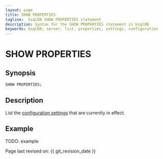 ```yaml
---
layout: page
title: SHOW PROPERTIES
tagline:  ksqlDB SHOW PROPERTIES statement
description: Syntax for the SHOW PROPERTIES statement in ksqlDB
keywords: ksqlDB, server, list, properties, settings, configuration
---
```


SHOW PROPERTIES
===============

Synopsis
--------

```sql
SHOW PROPERTIES;
```

Description
-----------

List the [configuration settings](../../operate-and-deploy/installation/server-config/config-reference.md)
that are currently in effect.

Example
-------

TODO: example

Page last revised on: {{ git_revision_date }}
